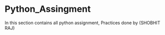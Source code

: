 # Python_Assingment
In this section contains all python assignment, Practices done by (SHOBHIT RAJ)
